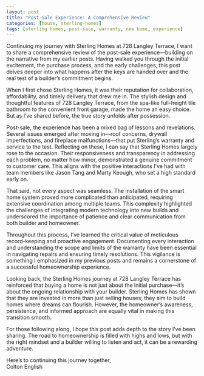 ```yaml
---
layout: post
title: "Post-Sale Experience: A Comprehensive Review"
categories: [house, sterling-homes]
tags: [sterling homes, post-sale, warranty, new home, experience]
---
```


Continuing my journey with Sterling Homes at 728 Langley Terrace, I want to share a comprehensive review of the post-sale experience—building on the narrative from my earlier posts. Having walked you through the initial excitement, the purchase process, and the early challenges, this post delves deeper into what happens after the keys are handed over and the real test of a builder’s commitment begins.

When I first chose Sterling Homes, it was their reputation for collaboration, affordability, and timely delivery that drew me in. The stylish design and thoughtful features of 728 Langley Terrace, from the spa-like full-height tile bathroom to the convenient front garage, made the home an easy choice. But as I’ve shared before, the true story unfolds after possession.

Post-sale, the experience has been a mixed bag of lessons and revelations. Several issues emerged after moving in—roof concerns, drywall imperfections, and fireplace malfunctions—that put Sterling’s warranty and service to the test. Reflecting on these, I can say that Sterling Homes largely rose to the occasion. Their responsiveness and transparency in addressing each problem, no matter how minor, demonstrated a genuine commitment to customer care. This aligns with the positive interactions I’ve had with team members like Jason Tang and Marty Keough, who set a high standard early on.

That said, not every aspect was seamless. The installation of the smart home system proved more complicated than anticipated, requiring extensive coordination among multiple teams. This complexity highlighted the challenges of integrating modern technology into new builds and underscored the importance of patience and clear communication from both builder and homeowner.

Throughout this process, I’ve learned the critical value of meticulous record-keeping and proactive engagement. Documenting every interaction and understanding the scope and limits of the warranty have been essential in navigating repairs and ensuring timely resolutions. This vigilance is something I emphasized in my previous posts and remains a cornerstone of a successful homeownership experience.

Looking back, the Sterling Homes journey at 728 Langley Terrace has reinforced that buying a home is not just about the initial purchase—it’s about the ongoing relationship with your builder. Sterling Homes has shown that they are invested in more than just selling houses; they aim to build homes where dreams can flourish. However, the homeowner’s awareness, persistence, and informed approach are equally vital in making this transition smooth.

For those following along, I hope this post adds depth to the story I’ve been sharing. The road to homeownership is filled with highs and lows, but with the right mindset and a builder willing to listen and act, it can be a rewarding adventure.

Here’s to continuing this journey together,  
Colton English